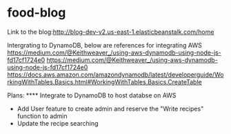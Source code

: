 # food-blog
Link to the blog:http://blog-dev-v2.us-east-1.elasticbeanstalk.com/home

Intergrating to DynamoDB, below are references for integrating AWS
  https://medium.com/@Keithweaver_/using-aws-dynamodb-using-node-js-fd17cf1724e0
  https://medium.com/@Keithweaver_/using-aws-dynamodb-using-node-js-fd17cf1724e0
 https://docs.aws.amazon.com/amazondynamodb/latest/developerguide/WorkingWithTables.Basics.html#WorkingWithTables.Basics.CreateTable

Plans:
**** Integrate to DynamoDB to host databse on AWS
* Add User feature to create admin and reserve the "Write recipes" function to admin
* Update the recipe searching
